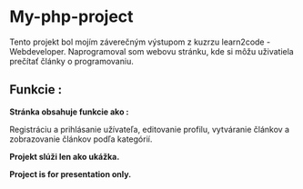 # My-php-project

Tento projekt bol mojím záverečným výstupom z kuzrzu learn2code - Webdeveloper.
Naprogramoval som webovu stránku, kde si môžu uživatiela prečítať články o programovaniu.

## Funkcie :

**Stránka obsahuje funkcie ako :**

Registráciu a prihlásanie užívateľa, editovanie profilu,
vytváranie článkov a zobrazovanie článkov podľa kategórií.

**Projekt slúži len ako ukážka.**

**Project is for presentation only.**



